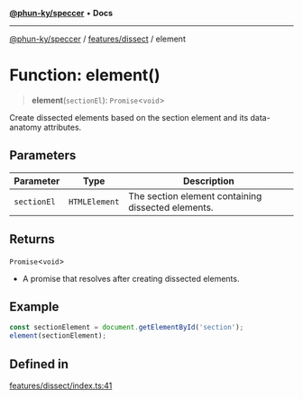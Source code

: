 [**@phun-ky/speccer**](../../../README.md) • **Docs**

***

[@phun-ky/speccer](../../../README.md) / [features/dissect](../README.md) / element

# Function: element()

> **element**(`sectionEl`): `Promise`\<`void`\>

Create dissected elements based on the section element and its data-anatomy attributes.

## Parameters

| Parameter | Type | Description |
| ------ | ------ | ------ |
| `sectionEl` | `HTMLElement` | The section element containing dissected elements. |

## Returns

`Promise`\<`void`\>

- A promise that resolves after creating dissected elements.

## Example

```ts
const sectionElement = document.getElementById('section');
element(sectionElement);
```

## Defined in

[features/dissect/index.ts:41](https://github.com/phun-ky/speccer/blob/main/src/features/dissect/index.ts#L41)
